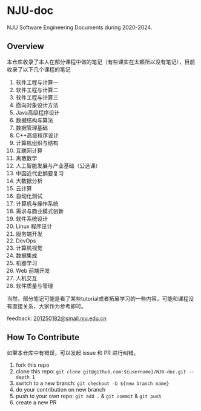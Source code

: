 # NJU-doc

NJU Software Engineering Documents during 2020-2024.

## Overview

本仓库收录了本人在部分课程中做的笔记（有些课实在太赖所以没有笔记），目前收录了以下几个课程的笔记

1. 软件工程与计算一
2. 软件工程与计算二
3. 软件工程与计算三
4. 面向对象设计方法
5. Java高级程序设计
6. 数据结构与算法
7. 数据管理基础
8. C++高级程序设计
9. 计算机组织与结构
10. 互联网计算
11. 离散数学
12. 人工智能发展与产业基础（公选课）
13. 中国近代史纲要复习
14. 大数据分析
15. 云计算
16. 自动化测试
17. 计算机与操作系统
18. 需求与商业模式创新
19. 软件系统设计
20. Linux 程序设计
21. 服务端开发
22. DevOps
23. 计算机视觉
24. 数据集成
25. 机器学习
26. Web 前端开发
27. 人机交互
28. 软件质量与管理

当然，部分笔记可能是看了某些tutorial或者拓展学习的一些内容，可能和课程没有直接关系，大家作为参考即可。

feedback: 201250182@smail.nju.edu.cn

## How To Contribute

如果本仓库中有错误，可以发起 issue 和 PR 进行纠错。

1. fork this repo
2. clone this repo: `git clone git@github.com:${username}/NJU-doc.git --depth 1`
3. switch to a new branch: `git checkout -b ${new branch name}`
4. do your contribution on new branch
5. push to your own repo: `git add .` & `git commit` & `git push`
6. create a new PR
